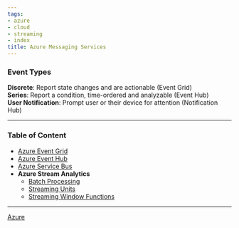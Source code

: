 ```yaml
---
tags:
- azure
- cloud
- streaming
- index
title: Azure Messaging Services
---
```


### Event Types

**Discrete**: Report state changes and are actionable (Event Grid)  
**Series**: Report a condition, time-ordered and analyzable (Event Hub)  
**User Notification**: Prompt user or their device for attention (Notification Hub)

---

### Table of Content

* [Azure Event Grid](azure-event-grid.md)
* [Azure Event Hub](azure-event-hub.md)
* [Azure Service Bus](azure-service-bus.md)
* **Azure Stream Analytics**
	* [Batch Processing](batch-processing.md)
	* [Streaming Units](streaming-units.md)
	* [Streaming Window Functions](streaming-window-functions.md)

---

[Azure](../azure.md)